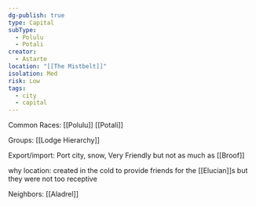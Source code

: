 ```yaml
---
dg-publish: true
type: Capital
subType:
  - Polulu
  - Potali
creator:
  - Astarte
location: "[[The Mistbelt]]"
isolation: Med
risk: Low
tags:
  - city
  - capital
---
```


Common Races: [[Polulu]] [[Potali]]

Groups: [[Lodge Hierarchy]] 

Export/import: Port city, snow, Very Friendly but not as much as [[Broof]] 

why location: created in the cold to provide friends for the [[Elucian]]s but they were not too receptive 

Neighbors: [[Aladrel]]
